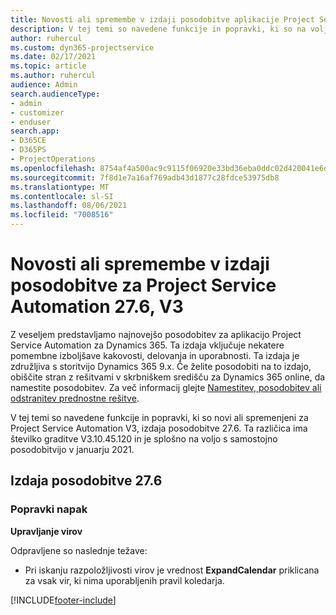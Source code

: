 ```yaml
---
title: Novosti ali spremembe v izdaji posodobitve aplikacije Project Service Automation 27.6, sprotni popravek, V3
description: V tej temi so navedene funkcije in popravki, ki so na voljo v izdaji posodobitve aplikacije Project Service Automation 27.6, sprotni popravek, V3.
author: ruhercul
ms.custom: dyn365-projectservice
ms.date: 02/17/2021
ms.topic: article
ms.author: ruhercul
audience: Admin
search.audienceType:
- admin
- customizer
- enduser
search.app:
- D365CE
- D365PS
- ProjectOperations
ms.openlocfilehash: 8754af4a500ac9c9115f06920e33bd36eba0ddc02d420041e6d8415eecc8de50
ms.sourcegitcommit: 7f8d1e7a16af769adb43d1877c28fdce53975db8
ms.translationtype: MT
ms.contentlocale: sl-SI
ms.lasthandoff: 08/06/2021
ms.locfileid: "7008516"
---
```

# <a name="whats-new-or-changed-in-project-service-automation-update-release-276-v3"></a>Novosti ali spremembe v izdaji posodobitve za Project Service Automation 27.6, V3

Z veseljem predstavljamo najnovejšo posodobitev za aplikacijo Project Service Automation za Dynamics 365. Ta izdaja vključuje nekatere pomembne izboljšave kakovosti, delovanja in uporabnosti. Ta izdaja je združljiva s storitvijo Dynamics 365 9.x. Če želite posodobiti na to izdajo, obiščite stran z rešitvami v skrbniškem središču za Dynamics 365 online, da namestite posodobitev. Za več informacij glejte [Namestitev, posodobitev ali odstranitev prednostne rešitve](/power-platform/admin/install-remove-preferred-solution).

V tej temi so navedene funkcije in popravki, ki so novi ali spremenjeni za Project Service Automation V3, izdaja posodobitve 27.6. Ta različica ima številko graditve V3.10.45.120 in je splošno na voljo s samostojno posodobitvijo v januarju 2021.

## <a name="update-release-276"></a>Izdaja posodobitve 27.6

### <a name="bug-fixes"></a>Popravki napak


**Upravljanje virov**

Odpravljene so naslednje težave:

- Pri iskanju razpoložljivosti virov je vrednost **ExpandCalendar** priklicana za vsak vir, ki nima uporabljenih pravil koledarja.


[!INCLUDE[footer-include](../includes/footer-banner.md)]